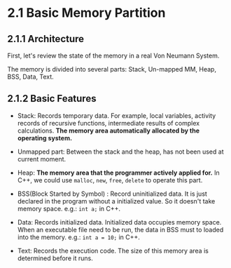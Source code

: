 # 2.1 Basic Memory Partition

## 2.1.1 Architecture

First, let's review the state of the memory in a real Von Neumann System.

[](./Image/Memory.png)

The memory is divided into several parts: Stack, Un-mapped MM, Heap, BSS, Data, Text.

## 2.1.2 Basic Features

* Stack: Records temporary data. For example, local variables, activity records of recursive functions, intermediate results of complex calculations. **The memory area automatically allocated by the operating system.**

* Unmapped part: Between the stack and the heap, has not been used at current moment.

* Heap: **The memory area that the programmer actively applied for.** In C++, we could use `malloc`, `new`, `free`, `delete` to operate this part.

* BSS(Block Started by Symbol) : Record uninitialized data. It is just declared in the program without a initialized value. So it doesn't take memory space. e.g.: `int a;` in C++.

* Data: Records initialized data. Initialized data occupies memory space. When an executable file need to be run, the data in BSS must to loaded into the memory. e.g.: `int a = 10;` in C++.

* Text: Records the execution code. The size of this memory area is determined before it runs.

